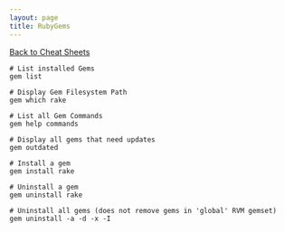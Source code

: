 ```yaml
---
layout: page
title: RubyGems
---
```

[Back to Cheat Sheets](/resources/cheat-sheets/)

``` shell
# List installed Gems
gem list

# Display Gem Filesystem Path
gem which rake

# List all Gem Commands
gem help commands

# Display all gems that need updates
gem outdated

# Install a gem
gem install rake

# Uninstall a gem
gem uninstall rake

# Uninstall all gems (does not remove gems in 'global' RVM gemset)
gem uninstall -a -d -x -I
```
